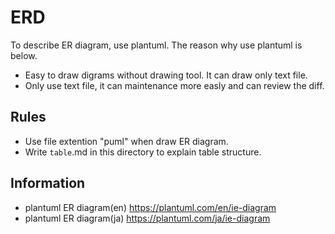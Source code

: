 # ERD
To describe ER diagram, use plantuml. The reason why use plantuml is below.
- Easy to draw digrams without drawing tool. It can draw only text file.
- Only use text file, it can maintenance more easly and can review the diff.

## Rules
- Use file extention "puml" when draw ER diagram.
- Write `table`.md in this directory to explain table structure.
 
## Information
- plantuml ER diagram(en) https://plantuml.com/en/ie-diagram
- plantuml ER diagram(ja) https://plantuml.com/ja/ie-diagram